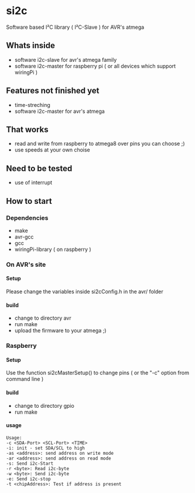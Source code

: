 # si2c

Software based I²C library ( I²C-Slave ) for AVR's atmega

## Whats inside
* software i2c-slave for avr's atmega family
* software i2c-master for raspberry pi ( or all devices which support wiringPi )

## Features not finished yet
* time-streching
* software i2c-master for avr's atmega


## That works
* read and write from raspberry to atmega8 over pins you can choose ;)
* use speeds at your own choise

## Need to be tested
* use of interrupt


## How to start

### Dependencies
* make
* avr-gcc
* gcc
* wiringPi-library ( on raspberry )

### On AVR's site
#### Setup
Please change the variables inside si2cConfig.h in the avr/ folder
#### build
* change to directory avr
* run make
* upload the firmware to your atmega ;)

### Raspberry
#### Setup
Use the function si2cMasterSetup() to change pins ( or the "-c" option from command line )
#### build
* change to directory gpio
* run make
#### usage
```
Usage:
-c <SDA-Port> <SCL-Port> <TIME>
-i: init - set SDA/SCL to high
-as <address>: send address on write mode
-ar <address>: send address on read mode
-s: Send i2c-Start
-r <byte>: Read i2c-byte
-w <byte>: Send i2c-byte
-e: Send i2c-stop
-t <chipAddress>: Test if address is present
```
